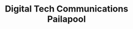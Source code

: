 ---
title: "Digital Tech Communications Pailapool"
url: /pailapool/digital-tech-communications-pailapool/
shop: mobile phone
---